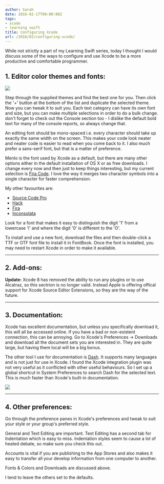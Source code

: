 ```yaml
---
author: Sarah
date: 2016-02-17T00:00:00Z
tags:
- xcode
- learning swift
title: Configuring Xcode
url: /2016/02/configuring-xcode/
---
```


While not strictly a part of my Learning Swift series, today I thought I would discuss some of the ways to configure and use Xcode to be a more productive and comfortable programmer.

## 1. Editor color themes and fonts:

![][1]

Step through the supplied themes and find the best one for you. Then click the '+' button at the bottom of the list and duplicate the selected theme. Now you can tweak it to suit you. Each text category can have its own font and size, but you can make multiple selections in order to do a bulk change. don't forget to check out the Console section too - I dislike the default bold text for many of the console reports, so always change that.

An editing font should be mono-spaced i.e. every character should take up exactly the same width on the screen. This makes your code look neater and neater code is easier to read when you come back to it. I also much prefer a sans-serif font, but that is a matter of preference.

Menlo is the font used by Xcode as a default, but there are many other options either in the default installation of OS X or as free downloads. I change every now and then just to keep things interesting, but my current selection is [Fira Code][13]. I love the way it merges two character symbols into a single character for faster comprehension.

My other favourites are:

* [Source Code Pro][2]
* [Hack][3]
* [Fira][4]
* [Inconsolata][5]

Look for a font that makes it easy to distinguish the digit '1' from a lowercase 'l' and where the digit '0' is different to the 'O'.

To install and use a new font, download the files and then double-click a TTF or OTF font file to install it in FontBook. Once the font is installed, you may need to restart Xcode in order to make it available.

---

## 2. Add-ons:

**Update:** Xcode 8 has removed the ability to run any plugins or to use Alcatraz, so this sectrion is no longer valid. Instead Apple is offering offical support for Xcode Source Editor Extensions, so they are the way of the future.

---

## 3. Documentation:

Xcode has excellent documentation, but unless you specifically download it, this will all be accessed online. If you have a bad or non-existent connection, this can be annoying. Go to Xcode's Preferences -> Downloads and download all the document sets you are interested in. They are quite large, but having them local will be a big bonus.

The other tool I use for documentation is [Dash][11]. It supports many languages and is not just for use in Xcode. I found the Xcode integration plugin was not very useful as it conflicted with other useful behaviours. So I set up a global shortcut in System Preferences to search Dash for the selected text. This is much faster than Xcode's built-in documentation.

![][12]

---

## 4. Other preferences:

Go through the preference panes in Xcode's preferences and tweak to suit your style or your group's preferred style.

General and Text Editing are important. Text Editing has a second tab for Indentation which is easy to miss. Indentation styles seem to cause a lot of heated debate, so make sure you check this out.

Accounts is vital if you are publishing to the App Stores and also makes it easy to transfer all your develop information from one computer to another.

Fonts & Colors and Downloads are discussed above.

I tend to leave the  others set to the defaults.




[1]: /images/XcodeFontPrefs.png
[2]: https://github.com/adobe-fonts/source-code-pro
[3]: https://github.com/chrissimpkins/hack
[4]: https://github.com/mozilla/Fira
[5]: http://www.fontsquirrel.com/fonts/Inconsolata
[6]: http://alcatraz.io
[7]: /images/Alcatraz.png
[8]: /images/CocoaPods.png
[9]: /images/ColorSenseRainbow.png
[10]: https://cocoapods.org
[11]: https://kapeli.com/dash
[12]: /images/Dash.png
[13]: https://github.com/tonsky/FiraCode
